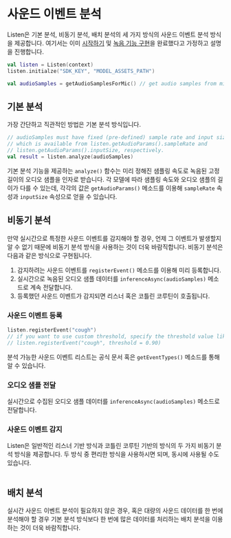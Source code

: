 # 사운드 이벤트 분석

Listen은 기본 분석, 비동기 분석, 배치 분석의 세 가지 방식의 사운드 이벤트 분석 방식을 제공합니다. 
여기서는 이미 [시작하기](getting-started) 및 [녹음 기능 구현](audio-recording)을 완료했다고 가정하고 설명을 진행합니다. 

```kotlin
val listen = Listen(context)
listen.initialze("SDK_KEY", "MODEL_ASSETS_PATH")

val audioSamples = getAudioSamplesForMic() // get audio samples from mic using AudioRecord
```


## 기본 분석

가장 간단하고 직관적인 방법은 기본 분석 방식입니다. 

```kotlin
// audioSamples must have fixed (pre-defined) sample rate and input size, 
// which is available from listen.getAudioParams().sampleRate and 
// listen.getAudioParams().inputSize, respectively.
val result = listen.analyze(audioSamples) 
```

기본 분석 기능을 제공하는 `analyze()` 함수는 미리 정해진 샘플링 속도로 녹음된 고정 길이의 오디오 샘플을 인자로 받습니다. 
각 모델에 따라 샘플링 속도와 오디오 샘플의 길이가 다를 수 있는데, 각각의 값은
`getAudioParams()` 메소드를 이용해 `sampleRate` 속성과 `inputSize` 속성으로 얻을 수 있습니다. 


## 비동기 분석

만약 실시간으로 특정한 사운드 이벤트를 감지해야 할 경우, 언제 그 이벤트가 발생할지 알 수 없기 때문에 비동기 분석 방식을 사용하는 것이 더욱 바람직합니다. 
비동기 분석은 다음과 같은 방식으로 구현됩니다. 

1. 감지하려는 사운드 이벤트를 `registerEvent()` 메소드를 이용해 미리 등록합니다.
2. 실시간으로 녹음된 오디오 샘플 데이터를 `inferenceAsync(audioSamples)` 메소드로 계속 전달합니다.
3. 등록했던 사운드 이벤트가 감지되면 리스너 혹은 코틀린 코루틴이 호출됩니다. 


### 사운드 이벤트 등록

```kotlin
listen.registerEvent("cough")
// if you want to use custom threshold, specify the threshold value like below:
// listen.registerEvent("cough", threshold = 0.90)
```

분석 가능한 사운드 이벤트 리스트는 공식 문서 혹은 `getEventTypes()` 메소드를 통해 알 수 있습니다.


### 오디오 샘플 전달

실시간으로 수집된 오디오 샘플 데이터를 `inferenceAsync(audioSamples)` 메소드로 전달합니다.


### 사운드 이벤트 감지

Listen은 일반적인 리스너 기반 방식과 코틀린 코루틴 기반의 방식의 두 가지 비동기 분석 방식을 제공합니다. 
두 방식 중 편리한 방식을 사용하시면 되며, 동시에 사용될 수도 있습니다. 

```kotlin

```

## 배치 분석

실시간 사운드 이벤트 분석이 필요하지 않은 경우, 혹은 대량의 사운드 데이터를 한 번에 분석해야 할 경우 기본 분석 방식보다 한 번에 많은 데이터를 처리하는 배치 분석을 이용하는 것이 더욱 바람직합니다. 


